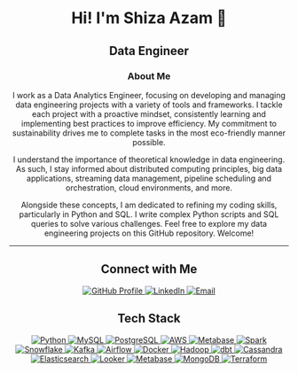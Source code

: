 <div align="center">

# Hi! I'm Shiza Azam 👋

## Data Engineer

### About Me

I work as a Data Analytics Engineer, focusing on developing and managing data engineering projects with a variety of tools and frameworks. I tackle each project with a proactive mindset, consistently learning and implementing best practices to improve efficiency. My commitment to sustainability drives me to complete tasks in the most eco-friendly manner possible.

I understand the importance of theoretical knowledge in data engineering. As such, I stay informed about distributed computing principles, big data applications, streaming data management, pipeline scheduling and orchestration, cloud environments, and more.

Alongside these concepts, I am dedicated to refining my coding skills, particularly in Python and SQL. I write complex Python scripts and SQL queries to solve various challenges. Feel free to explore my data engineering projects on this GitHub repository. Welcome!

---

## Connect with Me

<a href="https://github.com/shiza16" target="_blank">
  <img src="https://img.shields.io/badge/GitHub-Profile-blue?style=flat&logo=github" alt="GitHub Profile">
</a>
<a href="https://www.linkedin.com/in/shizaazam/" target="_blank">
  <img src="https://img.shields.io/badge/LinkedIn-Profile-blue?style=flat&logo=linkedin" alt="LinkedIn">
</a>
<a href="mailto:shizaazam6@gmail.com">
  <img src="https://img.shields.io/badge/Email-Contact-blue?style=flat&logo=gmail" alt="Email">
</a>

## Tech Stack

<div>
  <a href="https://www.python.org/" target="_blank">
    <img src="https://img.shields.io/badge/Python-3776AB?style=flat&logo=python&logoColor=white" alt="Python">
  </a>
  <a href="https://www.mysql.com/" target="_blank">
    <img src="https://img.shields.io/badge/MySQL-00758F?style=flat&logo=mysql&logoColor=white" alt="MySQL">
  </a>
  <a href="https://www.postgresql.org/" target="_blank">
    <img src="https://img.shields.io/badge/PostgreSQL-4169E1?style=flat&logo=postgresql&logoColor=white" alt="PostgreSQL">
  </a>
  <a href="https://aws.amazon.com/" target="_blank">
    <img src="https://img.shields.io/badge/AWS-232F3E?style=flat&logo=amazonaws&logoColor=white" alt="AWS">
  </a>
  <a href="https://metabase.com/" target="_blank">
    <img src="https://img.shields.io/badge/Metabase-0052CC?style=flat&logo=metabase&logoColor=white" alt="Metabase">
  </a>
  <a href="https://spark.apache.org/" target="_blank">
    <img src="https://img.shields.io/badge/Apache%20Spark-E25A1C?style=flat&logo=apache-spark&logoColor=white" alt="Spark">
  </a>
  <a href="https://snowflake.com/" target="_blank">
    <img src="https://img.shields.io/badge/Snowflake-4A3D8C?style=flat&logo=snowflake&logoColor=white" alt="Snowflake">
  </a>
  <a href="https://kafka.apache.org/" target="_blank">
    <img src="https://img.shields.io/badge/Apache%20Kafka-231F20?style=flat&logo=apache-kafka&logoColor=white" alt="Kafka">
  </a>
  <a href="https://airflow.apache.org/" target="_blank">
    <img src="https://img.shields.io/badge/Apache%20Airflow-01720C?style=flat&logo=apache-airflow&logoColor=white" alt="Airflow">
  </a>
  <a href="https://www.docker.com/" target="_blank">
    <img src="https://img.shields.io/badge/Docker-2496ED?style=flat&logo=docker&logoColor=white" alt="Docker">
  </a>
  <a href="https://hadoop.apache.org/" target="_blank">
    <img src="https://img.shields.io/badge/Apache%20Hadoop-66CCFF?style=flat&logo=apache-hadoop&logoColor=white" alt="Hadoop">
  </a>
  <a href="https://www.dbt.com/" target="_blank">
    <img src="https://img.shields.io/badge/dbt-FF6F00?style=flat&logo=dbt&logoColor=white" alt="dbt">
  </a>
  <a href="https://cassandra.apache.org/" target="_blank">
    <img src="https://img.shields.io/badge/Apache%20Cassandra-1B3F60?style=flat&logo=apache-cassandra&logoColor=white" alt="Cassandra">
  </a>
  <a href="https://www.elastic.co/" target="_blank">
    <img src="https://img.shields.io/badge/Elasticsearch-005571?style=flat&logo=elasticsearch&logoColor=white" alt="Elasticsearch">
  </a>
  <a href="https://looker.com/" target="_blank">
    <img src="https://img.shields.io/badge/Looker-00A3F5?style=flat&logo=looker&logoColor=white" alt="Looker">
  </a>
  <a href="https://metabase.com/" target="_blank">
    <img src="https://img.shields.io/badge/Metabase-0052CC?style=flat&logo=metabase&logoColor=white" alt="Metabase">
  </a>
  <a href="https://mongodb.com/" target="_blank">
    <img src="https://img.shields.io/badge/MongoDB-47A248?style=flat&logo=mongodb&logoColor=white" alt="MongoDB">
  </a>
  <a href="https://www.terraform.io/" target="_blank">
    <img src="https://img.shields.io/badge/Terraform-7B42BC?style=flat&logo=terraform&logoColor=white" alt="Terraform">
  </a>
</div>


</div>
